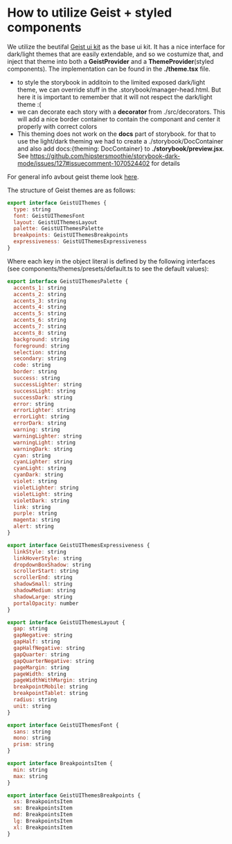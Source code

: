 # How to utilize Geist + styled components

We utilize the beutifal [Geist ui kit](www.geist.com) as the base ui kit. It has a nice interface for dark/light themes that are easily extendable, and so we costumize that, and inject that theme into both 
a **GeistProvider** and a **ThemeProvider**(styled components). The implementation can be found in the **./theme.tsx** file.

- to style the storybook in additoin to the limited exposed dark/light theme, we can override stuff in the .storybook/manager-head.html. But here it is important to remember that it will not respect the dark/light theme :( 
- we can decorate each story with a **decorator** from ./src/decorators. This will add a nice border container to contain the componant and center it properly with correct colors
- This theming does not work on the **docs** part of storybook. for that to use the light/dark theming we had to create a ./storybook/DocContainer and also add docs:{theming: DocContainer} to **./storybook/preview.jsx**. See https://github.com/hipstersmoothie/storybook-dark-mode/issues/127#issuecomment-1070524402 for details

For general info avbout geist theme look [here](https://geist-ui.dev/en-us/guide/themes). 


The structure of Geist themes are as follows:

```javascript
export interface GeistUIThemes {
  type: string
  font: GeistUIThemesFont
  layout: GeistUIThemesLayout
  palette: GeistUIThemesPalette
  breakpoints: GeistUIThemesBreakpoints
  expressiveness: GeistUIThemesExpressiveness
}
```

Where each key in the object literal is defined by the following interfaces (see components/themes/presets/default.ts  to see the default values):

```js
export interface GeistUIThemesPalette {
  accents_1: string
  accents_2: string
  accents_3: string
  accents_4: string
  accents_5: string
  accents_6: string
  accents_7: string
  accents_8: string
  background: string
  foreground: string
  selection: string
  secondary: string
  code: string
  border: string
  success: string
  successLighter: string
  successLight: string
  successDark: string
  error: string
  errorLighter: string
  errorLight: string
  errorDark: string
  warning: string
  warningLighter: string
  warningLight: string
  warningDark: string
  cyan: string
  cyanLighter: string
  cyanLight: string
  cyanDark: string
  violet: string
  violetLighter: string
  violetLight: string
  violetDark: string
  link: string
  purple: string
  magenta: string
  alert: string
}

export interface GeistUIThemesExpressiveness {
  linkStyle: string
  linkHoverStyle: string
  dropdownBoxShadow: string
  scrollerStart: string
  scrollerEnd: string
  shadowSmall: string
  shadowMedium: string
  shadowLarge: string
  portalOpacity: number
}

export interface GeistUIThemesLayout {
  gap: string
  gapNegative: string
  gapHalf: string
  gapHalfNegative: string
  gapQuarter: string
  gapQuarterNegative: string
  pageMargin: string
  pageWidth: string
  pageWidthWithMargin: string
  breakpointMobile: string
  breakpointTablet: string
  radius: string
  unit: string
}

export interface GeistUIThemesFont {
  sans: string
  mono: string
  prism: string
}

export interface BreakpointsItem {
  min: string
  max: string
}

export interface GeistUIThemesBreakpoints {
  xs: BreakpointsItem
  sm: BreakpointsItem
  md: BreakpointsItem
  lg: BreakpointsItem
  xl: BreakpointsItem
}


```


